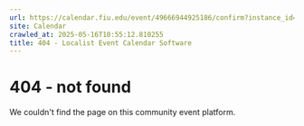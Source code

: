 ```yaml
---
url: https://calendar.fiu.edu/event/49666944925186/confirm?instance_id=49666944926211&return=https%3A%2F%2Fcalendar.fiu.edu%2Fcalendar%3Fevent_types%255B%255D%3D129753
site: Calendar
crawled_at: 2025-05-16T10:55:12.810255
title: 404 - Localist Event Calendar Software
---
```


# 404 - not found
We couldn't find the page on this community event platform.
